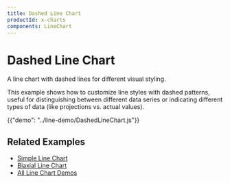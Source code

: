 ```yaml
---
title: Dashed Line Chart
productId: x-charts
components: LineChart
---
```


# Dashed Line Chart

<p class="description">A line chart with dashed lines for different visual styling.</p>

This example shows how to customize line styles with dashed patterns, useful for distinguishing between different data series or indicating different types of data (like projections vs. actual values).

{{"demo": "../line-demo/DashedLineChart.js"}}

## Related Examples

- [Simple Line Chart](/x/react-charts/examples/simplelinechart/)
- [Biaxial Line Chart](/x/react-charts/examples/biaxiallinechart/)
- [All Line Chart Demos](/x/react-charts/line-demo/)
